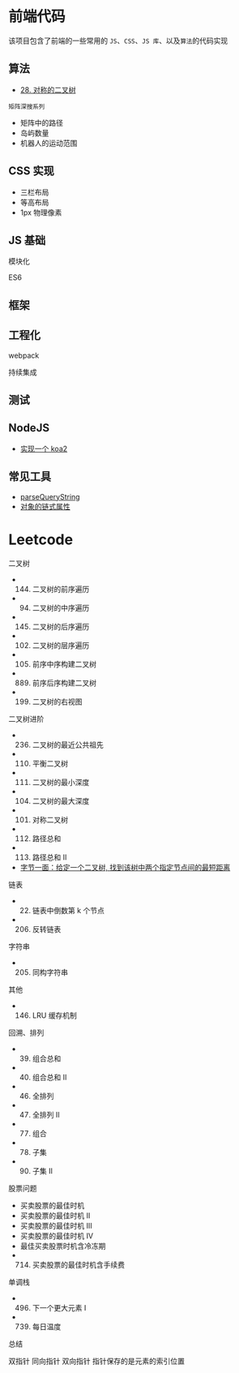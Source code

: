 # 前端代码

该项目包含了前端的一些常用的 `JS`、`CSS`、`JS 库`、以及`算法`的代码实现

## 算法

- [28. 对称的二叉树](https://github.com/amelia-coding/coding/blob/master/%E7%AE%97%E6%B3%95/leetcode/28.对称的二叉树.js)

`矩阵深搜系列`

- 矩阵中的路径
- 岛屿数量
- 机器人的运动范围

## CSS 实现

- 三栏布局
- 等高布局
- 1px 物理像素

## JS 基础

模块化

ES6

## 框架

## 工程化

webpack

持续集成

## 测试

## NodeJS

- [实现一个 koa2](https://github.com/amelia-coding/coding/blob/master/Nodejs/实现koa/like-koa2.js)

## 常见工具

- [parseQueryString](https://github.com/amelia-coding/coding/blob/master/工具类/解析url参数.js)
- [对象的链式属性](https://github.com/amelia-coding/coding/blob/master/工具类/对象的链式属性.js)


# Leetcode

二叉树

- 144. 二叉树的前序遍历
- 94. 二叉树的中序遍历
- 145. 二叉树的后序遍历
- 102. 二叉树的层序遍历
- 105. 前序中序构建二叉树
- 889. 前序后序构建二叉树
- 199. 二叉树的右视图

二叉树进阶

- 236. 二叉树的最近公共祖先
- 110. 平衡二叉树
- 111. 二叉树的最小深度
- 104. 二叉树的最大深度
- 101. 对称二叉树
- 112. 路径总和
- 113. 路径总和 II
- [字节一面：给定一个二叉树, 找到该树中两个指定节点间的最短距离](https://github.com/sisterAn/JavaScript-Algorithms/issues/82)

链表

- 22. 链表中倒数第 k 个节点
- 206. 反转链表

字符串

- 205. 同构字符串

其他

- 146. LRU 缓存机制

回溯、排列

- 39. 组合总和
- 40. 组合总和 II
- 46. 全排列
- 47. 全排列 II
- 77. 组合
- 78. 子集
- 90. 子集 II

股票问题

- 买卖股票的最佳时机
- 买卖股票的最佳时机 II
- 买卖股票的最佳时机 III
- 买卖股票的最佳时机 IV
- 最佳买卖股票时机含冷冻期
- 714. 买卖股票的最佳时机含手续费

单调栈

- 496. 下一个更大元素 I
- 739. 每日温度

总结

双指针
同向指针
双向指针
指针保存的是元素的索引位置
